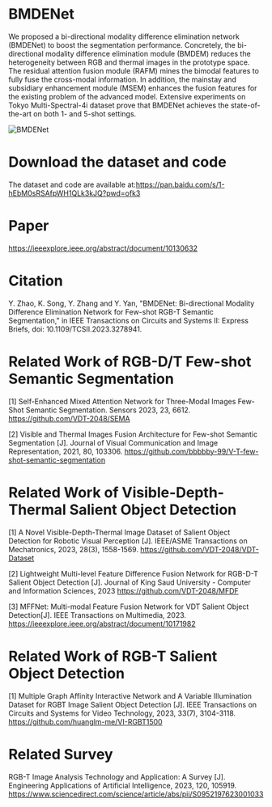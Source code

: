 # BMDENet
We proposed a bi-directional modality difference elimination network (BMDENet) to boost the segmentation performance. Concretely, the bi-directional modality difference elimination module (BMDEM) reduces the heterogeneity between RGB and thermal images in the prototype space. The residual attention fusion module (RAFM) mines the bimodal features to fully fuse the cross-modal information. In addition, the mainstay and subsidiary enhancement module (MSEM) enhances the fusion features for the existing problem of the advanced model. Extensive experiments on Tokyo Multi-Spectral-4i dataset prove that BMDENet achieves the state-of-the-art on both 1- and 5-shot settings.

![BMDENet](https://github.com/VDT-2048/BMDENet/assets/101933818/1ffb95f0-6d11-4fe7-958b-cda5ac137629)


# Download the dataset and code
The dataset and code are available at:https://pan.baidu.com/s/1-hEbM0sRSAfpWH1QLk3kJQ?pwd=ofk3 

# Paper
https://ieeexplore.ieee.org/abstract/document/10130632

# Citation
Y. Zhao, K. Song, Y. Zhang and Y. Yan, "BMDENet: Bi-directional Modality Difference Elimination Network for Few-shot RGB-T Semantic Segmentation," in IEEE Transactions on Circuits and Systems II: Express Briefs, doi: 10.1109/TCSII.2023.3278941.

# Related Work of RGB-D/T Few-shot Semantic Segmentation
[1]  Self-Enhanced Mixed Attention Network for Three-Modal Images Few-Shot Semantic Segmentation. Sensors 2023, 23, 6612.
https://github.com/VDT-2048/SEMA

[2]  Visible and Thermal Images Fusion Architecture for Few-shot Semantic Segmentation [J]. Journal of Visual Communication and Image Representation, 2021, 80, 103306. 
https://github.com/bbbbby-99/V-T-few-shot-semantic-segmentation

#  Related Work of Visible-Depth-Thermal Salient Object Detection
[1]  A Novel Visible-Depth-Thermal Image Dataset of Salient Object Detection for Robotic Visual Perception [J]. IEEE/ASME Transactions on Mechatronics, 2023, 28(3), 1558-1569.
https://github.com/VDT-2048/VDT-Dataset

[2]  Lightweight Multi-level Feature Difference Fusion Network for RGB-D-T Salient Object Detection [J]. Journal of King Saud University - Computer and Information Sciences, 2023
https://github.com/VDT-2048/MFDF

[3]  MFFNet: Multi-modal Feature Fusion Network for VDT Salient Object Detection[J]. IEEE Transactions on Multimedia, 2023.
https://ieeexplore.ieee.org/abstract/document/10171982
 
# Related Work of RGB-T Salient Object Detection
[1]  Multiple Graph Affinity Interactive Network and A Variable Illumination Dataset for RGBT Image Salient Object Detection [J]. IEEE Transactions on Circuits and Systems for Video Technology, 2023, 33(7), 3104-3118.
https://github.com/huanglm-me/VI-RGBT1500

# Related Survey
RGB-T Image Analysis Technology and Application: A Survey [J]. Engineering Applications of Artificial Intelligence,  2023, 120, 105919.
https://www.sciencedirect.com/science/article/abs/pii/S0952197623001033
